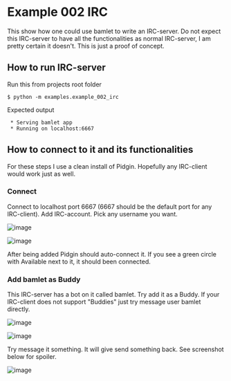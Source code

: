 # Example 002 IRC

This show how one could use bamlet to write an IRC-server. Do not expect this IRC-server to have all the functionalities as normal IRC-server, I am pretty certain it doesn't. This is just a proof of concept.

## How to run IRC-server
Run this from projects root folder
```
$ python -m examples.example_002_irc
```

Expected output
```
 * Serving bamlet app
 * Running on localhost:6667
 ```
## How to connect to it and its functionalities
For these steps I use a clean install of Pidgin. Hopefully any IRC-client would work just as well.

### Connect

Connect to localhost port 6667 (6667 should be the default port for any IRC-client). Add IRC-account. Pick any username you want.

![image](https://github.com/emirng/bamlet/assets/135670768/25ff02ab-2896-4c84-9f4b-c9a663f22a60)

![image](https://github.com/emirng/bamlet/assets/135670768/1d2af61a-11f7-4e84-b42b-90b61b593e76)

After being added Pidgin should auto-connect it. If you see a green circle with Available next to it, it should been connected.

### Add bamlet as Buddy

This IRC-server has a bot on it called bamlet. Try add it as a Buddy. If your IRC-client does not support "Buddies" just try message user bamlet directly.

![image](https://github.com/emirng/bamlet/assets/135670768/d10323ee-8c22-433e-8fc8-0ed7a6469499)

![image](https://github.com/emirng/bamlet/assets/135670768/51db0c2e-8ca2-4b26-b67b-ef7471e19fd3)

Try message it something. It will give send something back. See screenshot below for spoiler.

![image](https://github.com/emirng/bamlet/assets/135670768/aa51e758-ca95-4fb4-baf3-94576ba51efa)

